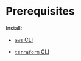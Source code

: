 # Prerequisites

Install:

- [`aws` CLI](https://aws.amazon.com/cli/)

- [`terraform` CLI](https://developer.hashicorp.com/terraform/tutorials/aws-get-started/install-cli)

